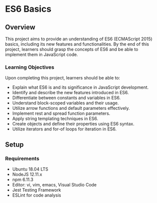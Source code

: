 # ES6 Basics

## Overview

This project aims to provide an understanding of ES6 (ECMAScript 2015) basics, including its new features and functionalities. By the end of this project, learners should grasp the concepts of ES6 and be able to implement them in JavaScript code.

### Learning Objectives

Upon completing this project, learners should be able to:

- Explain what ES6 is and its significance in JavaScript development.
- Identify and describe the new features introduced in ES6.
- Differentiate between constants and variables in ES6.
- Understand block-scoped variables and their usage.
- Utilize arrow functions and default parameters effectively.
- Implement rest and spread function parameters.
- Apply string templating techniques in ES6.
- Create objects and define their properties using ES6 syntax.
- Utilize iterators and for-of loops for iteration in ES6.

## Setup

### Requirements

- Ubuntu 18.04 LTS
- NodeJS 12.11.x
- npm 6.11.3
- Editor: vi, vim, emacs, Visual Studio Code
- Jest Testing Framework
- ESLint for code analysis
